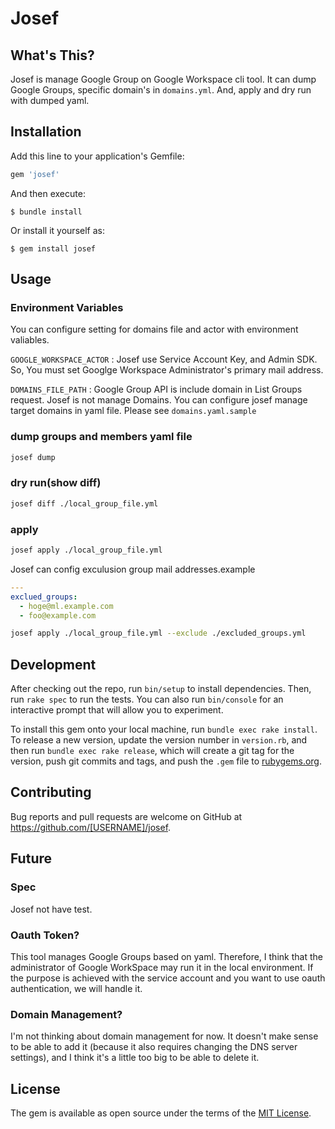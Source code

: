 # Josef

## What's This?

Josef is manage Google Group on Google Workspace cli tool. It can dump Google Groups, specific domain's in `domains.yml`. And, apply and dry run with dumped yaml.

## Installation

Add this line to your application's Gemfile:

```ruby
gem 'josef'
```

And then execute:

    $ bundle install

Or install it yourself as:

    $ gem install josef

## Usage

### Environment Variables

You can configure setting for domains file and actor with environment valiables.

`GOOGLE_WORKSPACE_ACTOR` : Josef use Service Account Key, and Admin SDK. So, You must set Googlge Workspace Administrator's primary mail address.

`DOMAINS_FILE_PATH` : Google Group API is include domain in List Groups request. Josef is not manage Domains. You can configure josef manage target domains in yaml file. Please see `domains.yaml.sample`

### dump groups and members yaml file

```sh
josef dump
```

### dry run(show diff)

```sh
josef diff ./local_group_file.yml
```

### apply

```sh
josef apply ./local_group_file.yml
```

Josef can config exculusion group mail addresses.example

```yaml
---
exclued_groups:
  - hoge@ml.example.com
  - foo@example.com
```

```sh
josef apply ./local_group_file.yml --exclude ./excluded_groups.yml
```

## Development

After checking out the repo, run `bin/setup` to install dependencies. Then, run `rake spec` to run the tests. You can also run `bin/console` for an interactive prompt that will allow you to experiment.

To install this gem onto your local machine, run `bundle exec rake install`. To release a new version, update the version number in `version.rb`, and then run `bundle exec rake release`, which will create a git tag for the version, push git commits and tags, and push the `.gem` file to [rubygems.org](https://rubygems.org).

## Contributing

Bug reports and pull requests are welcome on GitHub at https://github.com/[USERNAME]/josef.

## Future

### Spec

Josef not have test.

### Oauth Token?

This tool manages Google Groups based on yaml. Therefore, I think that the administrator of Google WorkSpace may run it in the local environment. If the purpose is achieved with the service account and you want to use oauth authentication, we will handle it.

### Domain Management?

I'm not thinking about domain management for now. It doesn't make sense to be able to add it (because it also requires changing the DNS server settings), and I think it's a little too big to be able to delete it.

## License

The gem is available as open source under the terms of the [MIT License](https://opensource.org/licenses/MIT).

